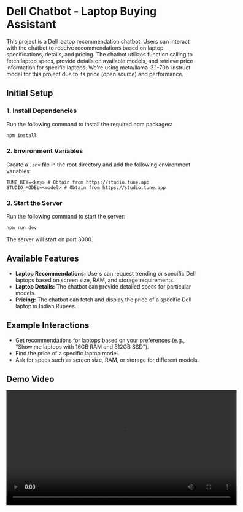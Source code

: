 # Dell Chatbot - Laptop Buying Assistant

This project is a Dell laptop recommendation chatbot. Users can interact with the chatbot to receive recommendations based on laptop specifications, details, and pricing. The chatbot utilizes function calling to fetch laptop specs, provide details on available models, and retrieve price information for specific laptops. We're using meta/llama-3.1-70b-instruct model for this project due to its price (open source) and performance.

## Initial Setup

### 1. Install Dependencies
Run the following command to install the required npm packages:

```bash
npm install
```

### 2. Environment Variables
Create a `.env` file in the root directory and add the following environment variables:

```plaintext
TUNE_KEY=<key> # Obtain from https://studio.tune.app
STUDIO_MODEL=<model> # Obtain from https://studio.tune.app
```

### 3. Start the Server
Run the following command to start the server:

```bash
npm run dev
```

The server will start on port 3000.

## Available Features

- **Laptop Recommendations:** Users can request trending or specific Dell laptops based on screen size, RAM, and storage requirements.
- **Laptop Details:** The chatbot can provide detailed specs for particular models.
- **Pricing:** The chatbot can fetch and display the price of a specific Dell laptop in Indian Rupees.

## Example Interactions

- Get recommendations for laptops based on your preferences (e.g., "Show me laptops with 16GB RAM and 512GB SSD").
- Find the price of a specific laptop model.
- Ask for specs such as screen size, RAM, or storage for different models.


## Demo Video

<video width="600" controls controlslist="nodownload" allowfullscreen>
  <source src="demo.mov" type="video/mp4">
  Your browser does not support the video tag.
</video>